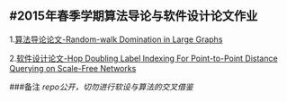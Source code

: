 #2015年春季学期算法导论与软件设计论文作业
---
1.[算法导论论文-Random-walk Domination in Large Graphs](./Random-walk_Domination_in_Large_Graphs)

2.[软件设计论文-Hop Doubling Label Indexing For Point-to-Point Distance Querying on Scale-Free Networks](./Hop_Doubling_Label_Indexing_For_Point-to-Point_Distance_Querying_on_Scale-Free_Networks)

###备注
*repo公开，切勿进行软设与算法的交叉借鉴*